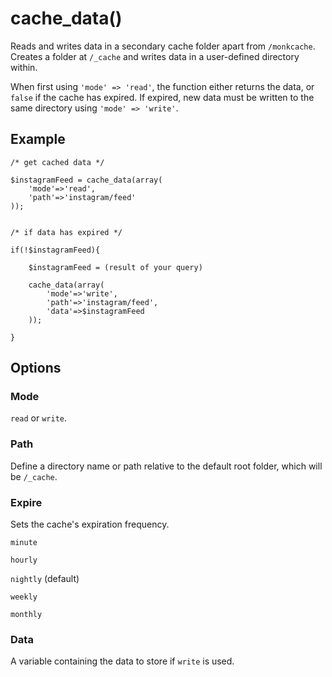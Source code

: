 # cache_data()

Reads and writes data in a secondary cache folder apart from `/monkcache`. Creates a folder at `/_cache` and writes data in a user-defined directory within.

When first using `'mode' => 'read'`, the function either returns the data, or `false` if the cache has expired. If expired, new data must be written to the same directory using `'mode' => 'write'`. 

## Example

```
/* get cached data */

$instagramFeed = cache_data(array(
	'mode'=>'read',
	'path'=>'instagram/feed'
));


/* if data has expired */

if(!$instagramFeed){	
	
	$instagramFeed = (result of your query) 
	
	cache_data(array(
		'mode'=>'write',
		'path'=>'instagram/feed',
		'data'=>$instagramFeed
	));
	
}
```

## Options

### Mode

`read` or `write`.

### Path

Define a directory name or path relative to the default root folder, which will be `/_cache`.

### Expire

Sets the cache's expiration frequency. 

`minute`

`hourly`

`nightly` (default)

`weekly`

`monthly`

### Data

A variable containing the data to store if `write` is used.
